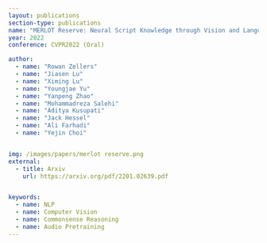 ```yaml
---
layout: publications
section-type: publications
name: "MERLOT Reserve: Neural Script Knowledge through Vision and Language and Sound"
year: 2022
conference: CVPR2022 (Oral)

author:
  - name: "Rowan Zellers"
  - name: "Jiasen Lu"
  - name: "Ximing Lu"
  - name: "Youngjae Yu"
  - name: "Yanpeng Zhao"
  - name: "Mohammadreza Salehi"
  - name: "Aditya Kusupati"
  - name: "Jack Hessel"
  - name: "Ali Farhadi"
  - name: "Yejin Choi"


img: /images/papers/merlot reserve.png
external:
  - title: Arxiv
    url: https://arxiv.org/pdf/2201.02639.pdf


keywords:
  - name: NLP
  - name: Computer Vision
  - name: Commonsense Reasoning
  - name: Audio Pretraining
---
```



